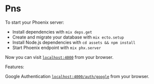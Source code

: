 # Pns

To start your Phoenix server:

  * Install dependencies with `mix deps.get`
  * Create and migrate your database with `mix ecto.setup`
  * Install Node.js dependencies with `cd assets && npm install`
  * Start Phoenix endpoint with `mix phx.server`

Now you can visit [`localhost:4000`](http://localhost:4000) from your browser.

Features:
 
 Google Authentication [`localhost:4000/auth/google`](http://localhost:4000/auth/google) from your browser.

